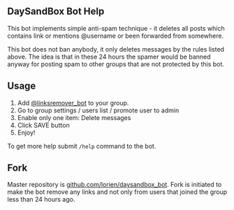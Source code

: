 ## DaySandBox Bot Help

This bot implements simple anti-spam technique - it deletes all posts which contains link or mentions @username or been forwarded from somewhere.

This bot does not ban anybody, it only deletes messages by the rules listed above. The idea is that in these 24 hours the spamer would be banned anyway for posting spam to other groups that are not protected by this bot.


## Usage

1. Add [@linksremover_bot](https://t.me/linksremover_bot) to your group.
2. Go to group settings / users list / promote user to admin
3. Enable only one item: Delete messages
4. Click SAVE button
5. Enjoy!

To get more help submit `/help` command to the bot.


## Fork
Master repository is [github.com/lorien/daysandbox_bot](https://github.com/lorien/daysandbox_bot).
Fork is initiated to make the bot remove any links and not only from users that joined the group less than 24 hours ago.
